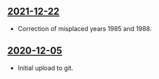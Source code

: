 ## [2021-12-22](https://github.com/faktaoklimatu/graphics/blob/ad028127e391af4c1952183f50f45fa4a0955afc/data-visualization/climate-indicators/world/history-of-greenhouse-effect-research/cs-historie-sklenikoveho-efektu.ai)

- Correction of misplaced years 1985 and 1988.

## [2020-12-05](https://github.com/faktaoklimatu/graphics/blob/727f21105d468e2396f5c0a82312c8429c850442/Data%20visualization/Climate%20indicators/World/History%20of%20greenhouse%20effect%20research/cs-historie-sklenikoveho-efektu.ai)

- Initial upload to git.

